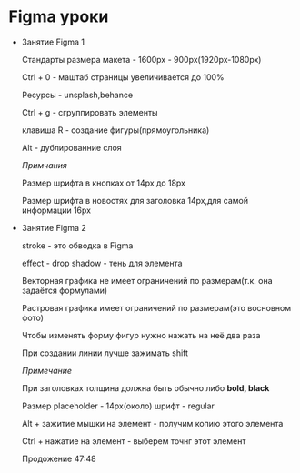 # Figma уроки

- Занятие Figma 1
    
    Стандарты размера макета - 1600px - 900px(1920px-1080px)
    
     Ctrl + 0 - маштаб страницы увеличивается до 100%
    
     Ресурсы - unsplash,behance
    
    Ctrl + g - сгруппировать элементы
    
    клавиша R - создание фигуры(прямоугольника)
    
    Alt - дублированние слоя
    
    *Примчания*
    
    Размер шрифта в кнопках от 14px до 18px
    
    Размер шрифта в новостях для заголовка 14px,для самой информации 16px
    
- Занятие Figma 2
    
    stroke - это обводка в Figma
    
    effect - drop shadow - тень для элемента
    
    Векторная графика не имеет ограничений по размерам(т.к. она задаётся формулами)
    
    Растровая графика  имеет ограничений по размерам(это восновном фото)
    
    Чтобы изменять форму фигур нужно нажать на неё два раза
    
    При создании линии лучше зажимать shift
    
    *Примечание*
    
    При заголовках толщина должна быть обычно либо **bold, black**
    
    Размер placeholder - 14px(около) шрифт - regular
    
    Alt + зажитие мышки на элемент - получим копию этого элемента
    
    Ctrl + нажатие на элемент - выберем точнг этот элемент
    
    Продожение 47:48